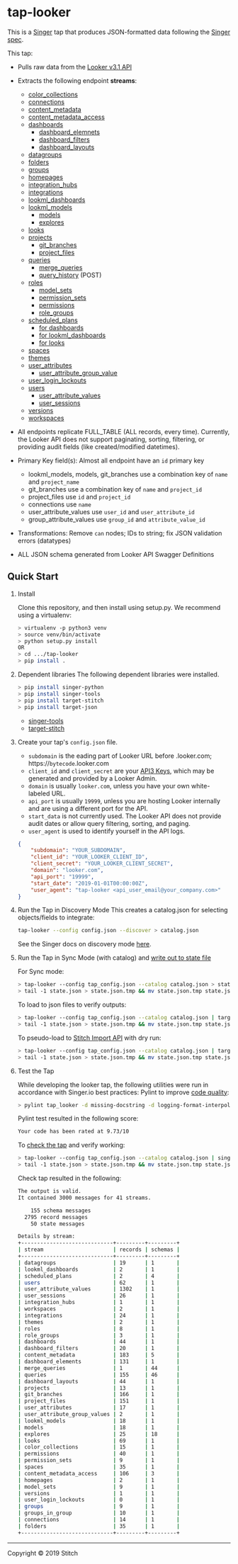 # tap-looker

This is a [Singer](https://singer.io) tap that produces JSON-formatted data
following the [Singer
spec](https://github.com/singer-io/getting-started/blob/master/SPEC.md).

This tap:

- Pulls raw data from the [Looker v3.1 API](https://docs.looker.com/reference/api-and-integration/api-reference/v3.1)
- Extracts the following endpoint **streams**:
  - [color_collections](https://docs.looker.com/reference/api-and-integration/api-reference/v3.1/color-collection#get_all_color_collections)
  - [connections](https://docs.looker.com/reference/api-and-integration/api-reference/v3.1/connection#get_all_connections)
  - [content_metadata](https://docs.looker.com/reference/api-and-integration/api-reference/v3.1/content#get_all_content_metadatas)
  - [content_metadata_access](https://docs.looker.com/reference/api-and-integration/api-reference/v3.1/content#get_all_content_metadata_accesses)
  - [dashboards](https://docs.looker.com/reference/api-and-integration/api-reference/v3.1/dashboard#get_all_dashboards)
    - [dashboard_elemnets](https://docs.looker.com/reference/api-and-integration/api-reference/v3.1/dashboard#get_all_dashboardelements)
    - [dashboard_filters](https://docs.looker.com/reference/api-and-integration/api-reference/v3.1/dashboard#get_all_dashboard_filters)
    - [dashboard_layouts](https://docs.looker.com/reference/api-and-integration/api-reference/v3.1/dashboard#get_all_dashboardlayouts)
  - [datagroups](https://docs.looker.com/reference/api-and-integration/api-reference/v3.1/datagroup#get_all_datagroups)
  - [folders](https://docs.looker.com/reference/api-and-integration/api-reference/v3.1/folder#get_all_folders)
  - [groups](https://docs.looker.com/reference/api-and-integration/api-reference/v3.1/group#get_all_groups)
  - [homepages](https://docs.looker.com/reference/api-and-integration/api-reference/v3.1/homepage#get_all_homepages)
  - [integration_hubs](https://docs.looker.com/reference/api-and-integration/api-reference/v3.1/integration#get_all_integration_hubs)
  - [integrations](https://docs.looker.com/reference/api-and-integration/api-reference/v3.1/integration#get_all_integrations)
  - [lookml_dashboards](https://docs.looker.com/reference/api-and-integration/api-reference/v3.1/dashboard#get_all_dashboards)
  - [lookml_models](https://docs.looker.com/reference/api-and-integration/api-reference/v3.1/lookml-model#get_all_lookml_models)
    - [models](https://docs.looker.com/reference/api-and-integration/api-reference/v3.1/lookml-model#get_lookml_model)
    - [explores](https://docs.looker.com/reference/api-and-integration/api-reference/v3.1/lookml-model#get_lookml_model_explore)
  - [looks](https://docs.looker.com/reference/api-and-integration/api-reference/v3.1/look#get_all_looks)
  - [projects](https://docs.looker.com/reference/api-and-integration/api-reference/v3.1/project#get_all_projects)
    - [git_branches](https://docs.looker.com/reference/api-and-integration/api-reference/v3.1/project#get_all_git_branches)
    - [project_files](https://docs.looker.com/reference/api-and-integration/api-reference/v3.1/project#get_all_project_files)
  - [queries](https://docs.looker.com/reference/api-and-integration/api-reference/v3.1/query#get_query)
    - [merge_queries](https://docs.looker.com/reference/api-and-integration/api-reference/v3.1/query#get_merge_query)
    - [query_history](https://docs.looker.com/reference/api-and-integration/api-reference/v3.1/query#run_query) (POST)
  - [roles](https://docs.looker.com/reference/api-and-integration/api-reference/v3.1/role#get_all_roles)
    - [model_sets](https://docs.looker.com/reference/api-and-integration/api-reference/v3.1/role#get_all_model_sets)
    - [permission_sets](https://docs.looker.com/reference/api-and-integration/api-reference/v3.1/role#get_all_permission_sets)
    - [permissions](https://docs.looker.com/reference/api-and-integration/api-reference/v3.1/role#get_all_permissions)
    - [role_groups](https://docs.looker.com/reference/api-and-integration/api-reference/v3.1/role#get_role_groups)
  - [scheduled_plans](https://docs.looker.com/reference/api-and-integration/api-reference/v3.1/scheduled-plan#get_all_scheduled_plans)
    - [for dashboards](https://docs.looker.com/reference/api-and-integration/api-reference/v3.1/scheduled-plan#scheduled_plans_for_dashboard)
    - [for lookml_dashboards](https://docs.looker.com/reference/api-and-integration/api-reference/v3.1/scheduled-plan#scheduled_plans_for_lookml_dashboard)
    - [for looks](https://docs.looker.com/reference/api-and-integration/api-reference/v3.1/scheduled-plan#scheduled_plans_for_look)
  - [spaces](https://docs.looker.com/reference/api-and-integration/api-reference/v3.1/space#get_all_spaces)
  - [themes](https://docs.looker.com/reference/api-and-integration/api-reference/v3.1/theme#get_all_themes)
  - [user_attributes](https://docs.looker.com/reference/api-and-integration/api-reference/v3.1/user-attribute#get_all_user_attributes)
    - [user_attribute_group_value](https://docs.looker.com/reference/api-and-integration/api-reference/v3.1/user-attribute#get_user_attribute_group_values)
  - [user_login_lockouts](https://docs.looker.com/reference/api-and-integration/api-reference/v3.1/auth#get_all_user_login_lockouts)
  - [users](https://docs.looker.com/reference/api-and-integration/api-reference/v3.1/user#get_all_users)
    - [user_attribute_values](https://docs.looker.com/reference/api-and-integration/api-reference/v3.1/user#get_user_attribute_values)
    - [user_sessions](https://docs.looker.com/reference/api-and-integration/api-reference/v3.1/user#get_all_web_login_sessions)
  - [versions](https://docs.looker.com/reference/api-and-integration/api-reference/v3.1/config#get_apiversion)
  - [workspaces](https://docs.looker.com/reference/api-and-integration/api-reference/v3.1/workspace)

- All endpoints replicate FULL_TABLE (ALL records, every time). Currently, the Looker API does not support paginating, sorting, filtering, or providing audit fields (like created/modified datetimes).
- Primary Key field(s): Almost all endpoint have an `id` primary key
  - lookml_models, models, git_branches use a combination key of `name` and `project_name`
  - git_branches use a combination key of `name` and `project_id`
  - project_files use `id` and `project_id`
  - connections use `name`
  - user_attribute_values use `user_id` and `user_attribute_id`
  - group_attribute_values use `group_id` and `attribute_value_id`
- Transformations: Remove `can` nodes; IDs to string; fix JSON validation errors (datatypes)
- ALL JSON schema generated from Looker API Swagger Definitions


## Quick Start

1. Install

    Clone this repository, and then install using setup.py. We recommend using a virtualenv:

    ```bash
    > virtualenv -p python3 venv
    > source venv/bin/activate
    > python setup.py install
    OR
    > cd .../tap-looker
    > pip install .
    ```
2. Dependent libraries
    The following dependent libraries were installed.
    ```bash
    > pip install singer-python
    > pip install singer-tools
    > pip install target-stitch
    > pip install target-json

    ```
    - [singer-tools](https://github.com/singer-io/singer-tools)
    - [target-stitch](https://github.com/singer-io/target-stitch)

3. Create your tap's `config.json` file.
    - `subdomain` is the eading part of Looker URL before .looker.com; https://`bytecode`.looker.com
    - `client_id` and `client_secret` are your [API3 Keys](https://docs.looker.com/admin-options/settings/users#api3_keys), which may be generated and provided by a Looker Admin.
    - `domain` is usually `looker.com`, unless you have your own white-labeled URL.
    - `api_port` is usually `19999`, unless you are hosting Looker internally and are using a different port for the API.
    - `start_data` is not currently used. The Looker API does not provide audit dates or allow query filtering, sorting, and paging.
    - `user_agent` is used to identify yourself in the API logs.

    ```json
    {
        "subdomain": "YOUR_SUBDOMAIN",
        "client_id": "YOUR_LOOKER_CLIENT_ID",
        "client_secret": "YOUR_LOOKER_CLIENT_SECRET",
        "domain": "looker.com",
        "api_port": "19999",
        "start_date": "2019-01-01T00:00:00Z",
        "user_agent": "tap-looker <api_user_email@your_company.com>"
    }
    ```

4. Run the Tap in Discovery Mode
    This creates a catalog.json for selecting objects/fields to integrate:
    ```bash
    tap-looker --config config.json --discover > catalog.json
    ```
   See the Singer docs on discovery mode
   [here](https://github.com/singer-io/getting-started/blob/master/docs/DISCOVERY_MODE.md#discovery-mode).

5. Run the Tap in Sync Mode (with catalog) and [write out to state file](https://github.com/singer-io/getting-started/blob/master/docs/RUNNING_AND_DEVELOPING.md#running-a-singer-tap-with-a-singer-target)

    For Sync mode:
    ```bash
    > tap-looker --config tap_config.json --catalog catalog.json > state.json
    > tail -1 state.json > state.json.tmp && mv state.json.tmp state.json
    ```
    To load to json files to verify outputs:
    ```bash
    > tap-looker --config tap_config.json --catalog catalog.json | target-json > state.json
    > tail -1 state.json > state.json.tmp && mv state.json.tmp state.json
    ```
    To pseudo-load to [Stitch Import API](https://github.com/singer-io/target-stitch) with dry run:
    ```bash
    > tap-looker --config tap_config.json --catalog catalog.json | target-stitch --config target_config.json --dry-run > state.json
    > tail -1 state.json > state.json.tmp && mv state.json.tmp state.json
    ```

6. Test the Tap

    While developing the looker tap, the following utilities were run in accordance with Singer.io best practices:
    Pylint to improve [code quality](https://github.com/singer-io/getting-started/blob/master/docs/BEST_PRACTICES.md#code-quality):
    ```bash
    > pylint tap_looker -d missing-docstring -d logging-format-interpolation -d too-many-locals -d too-many-arguments
    ```
    Pylint test resulted in the following score:
    ```bash
    Your code has been rated at 9.73/10
    ```

    To [check the tap](https://github.com/singer-io/singer-tools#singer-check-tap) and verify working:
    ```bash
    > tap-looker --config tap_config.json --catalog catalog.json | singer-check-tap > state.json
    > tail -1 state.json > state.json.tmp && mv state.json.tmp state.json
    ```
    Check tap resulted in the following:
    ```bash
    The output is valid.
    It contained 3000 messages for 41 streams.

        155 schema messages
      2795 record messages
        50 state messages

    Details by stream:
    +-----------------------------+---------+---------+
    | stream                      | records | schemas |
    +-----------------------------+---------+---------+
    | datagroups                  | 19      | 1       |
    | lookml_dashboards           | 2       | 1       |
    | scheduled_plans             | 2       | 4       |
    | users                       | 62      | 1       |
    | user_attribute_values       | 1302    | 1       |
    | user_sessions               | 26      | 1       |
    | integration_hubs            | 1       | 1       |
    | workspaces                  | 2       | 1       |
    | integrations                | 24      | 1       |
    | themes                      | 2       | 1       |
    | roles                       | 8       | 1       |
    | role_groups                 | 3       | 1       |
    | dashboards                  | 44      | 1       |
    | dashboard_filters           | 20      | 1       |
    | content_metadata            | 183     | 5       |
    | dashboard_elements          | 131     | 1       |
    | merge_queries               | 1       | 44      |
    | queries                     | 155     | 46      |
    | dashboard_layouts           | 44      | 1       |
    | projects                    | 13      | 1       |
    | git_branches                | 166     | 1       |
    | project_files               | 151     | 1       |
    | user_attributes             | 17      | 1       |
    | user_attribute_group_values | 2       | 1       |
    | lookml_models               | 18      | 1       |
    | models                      | 18      | 1       |
    | explores                    | 25      | 18      |
    | looks                       | 69      | 1       |
    | color_collections           | 15      | 1       |
    | permissions                 | 40      | 1       |
    | permission_sets             | 9       | 1       |
    | spaces                      | 35      | 1       |
    | content_metadata_access     | 106     | 3       |
    | homepages                   | 2       | 1       |
    | model_sets                  | 9       | 1       |
    | versions                    | 1       | 1       |
    | user_login_lockouts         | 0       | 1       |
    | groups                      | 9       | 1       |
    | groups_in_group             | 10      | 1       |
    | connections                 | 14      | 1       |
    | folders                     | 35      | 1       |
    +-----------------------------+---------+---------+

    ```
---

Copyright &copy; 2019 Stitch
